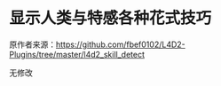 # 显示人类与特感各种花式技巧



原作者来源：https://github.com/fbef0102/L4D2-Plugins/tree/master/l4d2_skill_detect



无修改